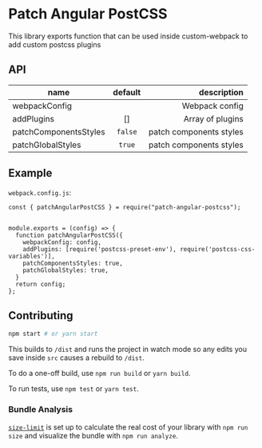 # Patch Angular PostCSS

This library exports function that can be used inside custom-webpack to add custom postcss plugins

## API

| name                  | default |             description |
| --------------------- | :-----: | ----------------------: |
| webpackConfig         |         |          Webpack config |
| addPlugins            |   []    |        Array of plugins |
| patchComponentsStyles | `false` | patch components styles |
| patchGlobalStyles     | `true`  | patch components styles |

## Example

`webpack.config.js`:

```
const { patchAngularPostCSS } = require("patch-angular-postcss");


module.exports = (config) => {
  function patchAngularPostCSS({
    webpackConfig: config,
    addPlugins: [require('postcss-preset-env'), require('postcss-css-variables')],
    patchComponentsStyles: true,
    patchGlobalStyles: true,
  }
  return config;
};
```

## Contributing

```bash
npm start # or yarn start
```

This builds to `/dist` and runs the project in watch mode so any edits you save inside `src` causes a rebuild to `/dist`.

To do a one-off build, use `npm run build` or `yarn build`.

To run tests, use `npm test` or `yarn test`.

### Bundle Analysis

[`size-limit`](https://github.com/ai/size-limit) is set up to calculate the real cost of your library with `npm run size` and visualize the bundle with `npm run analyze`.
